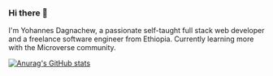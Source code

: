 ### Hi there 👋

I'm Yohannes Dagnachew, a passionate self-taught full stack web developer and a freelance software engineer from Ethiopia. Currently learning more with the Microverse community.

[![Anurag's GitHub stats](https://github-readme-stats.vercel.app/api?username=yohannesdagnachew)](https://github.com/anuraghazra/github-readme-stats)
